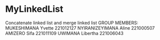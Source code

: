# MyLinkedList
Concatenate linked list and merge linked list
GROUP MEMBERS:
MUKESHIMANA Yvette    221012127
NYIRANIZEYIMANA Aline 221000507
AMIZERO Sifa          221011109
UWIMANA Libertha      221006043
